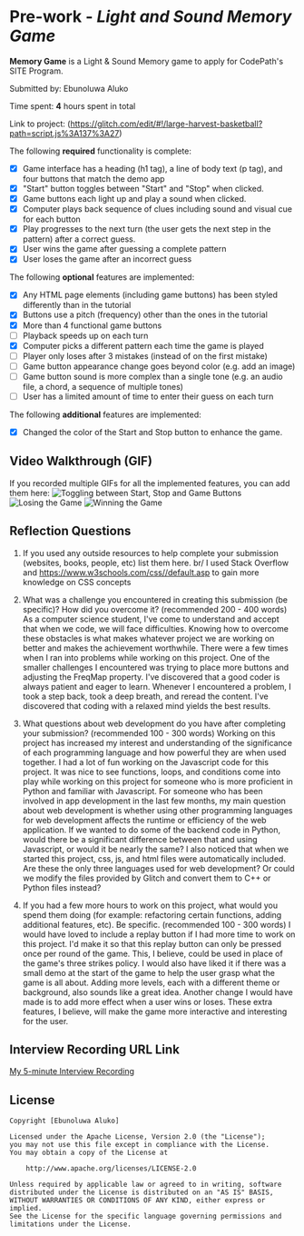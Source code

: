 # Pre-work - *Light and Sound Memory Game*

**Memory Game** is a Light & Sound Memory game to apply for CodePath's SITE Program. 

Submitted by: Ebunoluwa Aluko

Time spent: **4** hours spent in total

Link to project: (https://glitch.com/edit/#!/large-harvest-basketball?path=script.js%3A137%3A27)

The following **required** functionality is complete:

* [x] Game interface has a heading (h1 tag), a line of body text (p tag), and four buttons that match the demo app
* [x] "Start" button toggles between "Start" and "Stop" when clicked. 
* [x] Game buttons each light up and play a sound when clicked. 
* [x] Computer plays back sequence of clues including sound and visual cue for each button
* [x] Play progresses to the next turn (the user gets the next step in the pattern) after a correct guess. 
* [x] User wins the game after guessing a complete pattern
* [x] User loses the game after an incorrect guess

The following **optional** features are implemented:

* [x] Any HTML page elements (including game buttons) has been styled differently than in the tutorial
* [x] Buttons use a pitch (frequency) other than the ones in the tutorial
* [x] More than 4 functional game buttons
* [ ] Playback speeds up on each turn
* [x] Computer picks a different pattern each time the game is played
* [ ] Player only loses after 3 mistakes (instead of on the first mistake)
* [ ] Game button appearance change goes beyond color (e.g. add an image)
* [ ] Game button sound is more complex than a single tone (e.g. an audio file, a chord, a sequence of multiple tones)
* [ ] User has a limited amount of time to enter their guess on each turn

The following **additional** features are implemented:

- [x] Changed the color of the Start and Stop button to enhance the game. 


## Video Walkthrough (GIF)

If you recorded multiple GIFs for all the implemented features, you can add them here:
![Toggling between Start, Stop and Game Buttons](https://i.imgur.com/phSsl0z.gif)
![Losing the Game](https://i.imgur.com/owlQiHA.gif)
![Winning the Game](https://i.imgur.com/O2dU7kt.gif)


## Reflection Questions
1. If you used any outside resources to help complete your submission (websites, books, people, etc) list them here. br/
I used Stack Overflow and 
https://www.w3schools.com/css//default.asp to gain more knowledge on CSS concepts 


2. What was a challenge you encountered in creating this submission (be specific)? How did you overcome it? (recommended 200 - 400 words) 
As a computer science student, I've come to understand and accept that when we code, we will face difficulties. Knowing how to overcome these obstacles is what makes whatever project we are working on better and makes the achievement worthwhile.
There were a few times when I ran into problems while working on this project. One of the smaller challenges I encountered was trying to place more buttons and adjusting the FreqMap property.
I've discovered that a good coder is always patient and eager to learn. Whenever I encountered a problem, I took a step back, took a deep breath, and reread the content. I've discovered that coding with a relaxed mind yields the best results.

3. What questions about web development do you have after completing your submission? (recommended 100 - 300 words) 
Working on this project has increased my interest and understanding of the significance of each programming language and how powerful they are when used together. 
I had a lot of fun working on the Javascript code for this project. It was nice to see functions, loops, and conditions come into play while working on this project for someone who is more proficient in Python and familiar with Javascript.
For someone who has been involved in app development in the last few months, my main question about web development is whether using other programming languages for web development affects the runtime or efficiency of the web application.
If we wanted to do some of the backend code in Python, would there be a significant difference between that and using Javascript, or would it be nearly the same? I also noticed that when we started this project, css, js, and html files were automatically included. Are these the only three languages used for web development? Or could we modify the files provided by Glitch and convert them to C++ or Python files instead?

4. If you had a few more hours to work on this project, what would you spend them doing (for example: refactoring certain functions, adding additional features, etc). Be specific. (recommended 100 - 300 words) 
I would have loved to include a replay button if I had more time to work on this project. I'd make it so that this replay button can only be pressed once per round of the game. This, I believe, could be used in place of the game's three strikes policy.
I would also have liked it if there was a small demo at the start of the game to help the user grasp what the game is all about.
Adding more levels, each with a different theme or background, also sounds like a great idea. Another change I would have made is to add more effect when a user wins or loses. These extra features, I believe, will make the game more interactive and interesting for the user.



## Interview Recording URL Link

[My 5-minute Interview Recording](your-link-here)


## License

    Copyright [Ebunoluwa Aluko]

    Licensed under the Apache License, Version 2.0 (the "License");
    you may not use this file except in compliance with the License.
    You may obtain a copy of the License at

        http://www.apache.org/licenses/LICENSE-2.0

    Unless required by applicable law or agreed to in writing, software
    distributed under the License is distributed on an "AS IS" BASIS,
    WITHOUT WARRANTIES OR CONDITIONS OF ANY KIND, either express or implied.
    See the License for the specific language governing permissions and
    limitations under the License.
